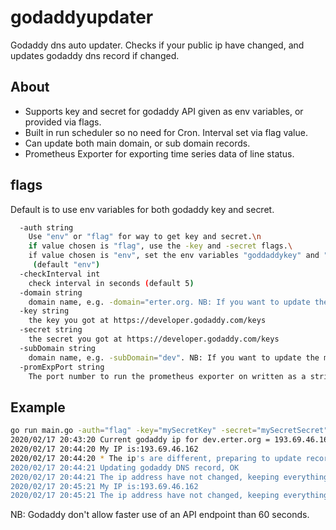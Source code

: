 # godaddyupdater

Godaddy dns auto updater. Checks if your public ip have changed, and updates godaddy dns record if changed.

## About

* Supports key and secret for godaddy API given as env variables, or provided via flags.
* Built in run scheduler so no need for Cron. Interval set via flag value.
* Can update both main domain, or sub domain records.
* Prometheus Exporter for exporting time series data of line status.

## flags

Default is to use env variables for both godaddy key and secret.

``` bash
  -auth string
    Use "env" or "flag" for way to get key and secret.\n
    if value chosen is "flag", use the -key and -secret flags.\
    if value chosen is "env", set the env variables "goddaddykey" and "godaddysecret"
     (default "env")
  -checkInterval int
    check interval in seconds (default 5)
  -domain string
    domain name, e.g. -domain="erter.org. NB: If you want to update the main domain like erter.org use "@" as value with the subDomain flag like  -subDomain="@""
  -key string
    the key you got at https://developer.godaddy.com/keys
  -secret string
    the secret you got at https://developer.godaddy.com/keys
  -subDomain string
    domain name, e.g. -subDomain="dev". NB: If you want to update the main domain like erter.org use "@" as value like -subDomain="@"
  -promExpPort string
    The port number to run the prometheus exporter on written as a string value. Default : -promExpPort="2112" (default "2112")
```

## Example

```bash
go run main.go -auth="flag" -key="mySecretKey" -secret="mySecretSecret" -checkInterval=60 -domain="erter.org" -subDomain="dev"
2020/02/17 20:43:20 Current godaddy ip for dev.erter.org = 193.69.46.161
2020/02/17 20:44:20 My IP is:193.69.46.162
2020/02/17 20:44:20 * The ip's are different, preparing to update record at godaddy.
2020/02/17 20:44:21 Updating godaddy DNS record, OK
2020/02/17 20:44:21 The ip address have not changed, keeping everything as it is.
2020/02/17 20:45:21 My IP is:193.69.46.162
2020/02/17 20:45:21 The ip address have not changed, keeping everything as it is.
```

NB: Godaddy don't allow faster use of an API endpoint than 60 seconds.

